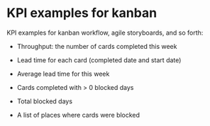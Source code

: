 # KPI examples for kanban

KPI examples for kanban workflow, agile storyboards, and so forth:

*  Throughput: the number of cards completed this week

*  Lead time for each card (completed date and start date)

*  Average lead time for this week

*  Cards completed with > 0 blocked days

*  Total blocked days

*  A list of places where cards were blocked
